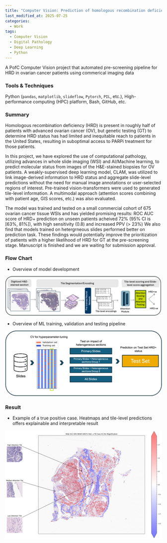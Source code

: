 ```yaml
---
title: "Computer Vision: Prediction of homologous recombination deficiency (HRD) from whole slide images (WSIs) of H&E-stained ovarian cancer biopsies via deep learning and transformers"
last_modified_at: 2025-07-25
categories:
  - Work
tags:
  - Computer Vision
  - Digital Pathology
  - Deep Learning
  - Python
---
```


A PofC Computer Vision project that automated pre-screening pipeline for HRD in ovarian cancer patients using commerical imaging data

### Tools & Techniques
Python (`pandas`, `matplotlib`, `slideflow`, `Pytorch`, `PIL`, etc.), High-performance computing (HPC) platform, Bash, GitHub, etc.

### Summary

Homologous recombination deficiency (HRD) is present in roughly half of patients with advanced ovarian cancer (OV), but genetic testing (GT) to determine HRD status has had limited and inequitable reach to patients in the United States, resulting in suboptimal access to PARPi treatment for those patients. 

In this project, we have explored the use of computational pathology, utilizing advances in whole slide imaging (WSI) and AI/Machine learning, to predict molecular status from images of the H&E-stained biopsies for OV patients. A weakly-supervised deep learning model, CLAM, was utilized to link image-derived information to HRD status and aggregate slide-level predictions without the need for manual image annotations or user-selected regions of interest. Pre-trained vision-transformers were used to generated tile-level information. A multimodal approach (attention scores combining with patient age, GIS scores, etc.) was also evaluated. 

The model was trained and tested on a small commercial cohort of 675 ovarian cancer tissue WSIs and has yielded promising results: ROC AUC score of HRD+ prediction on unseen patients acheived 72% (95% CI is [63%, 81%]), with high sensitivity (0.8) and increased PPV (> 23%) We also find that models trained on hetergrneous slides performed better on prediction task. These findings would potentially improve the prioritization of patients with a higher likelihood of HRD for GT at the pre-screening stage. Manuscript is finished and we are waiting for submission approval. 

### Flow Chart

* Overview of model development

![flow chart image](/assets/images/flow_chart.png)

* Overview of ML training, validation and testing pipeline

![flow chart model training](/assets/images/flow_chart_ml_pipeline.png)

### Result

* Example of a true positive case. Heatmaps and tile-level predictions offers explainable and interpretable result

![case example](/assets/images/022_attn.png)



